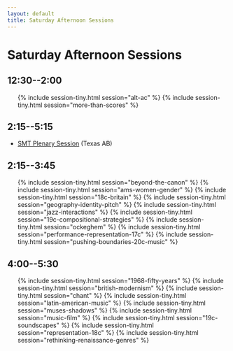```yaml
---
layout: default
title: Saturday Afternoon Sessions
---
```


# Saturday Afternoon Sessions

## 12:30--2:00

<ul>
{% include session-tiny.html session="alt-ac" %}
{% include session-tiny.html session="more-than-scores" %}
</ul>

## 2:15--5:15

<ul>
  <li>
    <a href="smt-plenary-session.html">SMT Plenary Session</a> 
    <span class="room">(Texas AB)</span>
  </li>
</ul>

## 2:15--3:45

<ul>
{% include session-tiny.html session="beyond-the-canon" %}
{% include session-tiny.html session="ams-women-gender" %}
{% include session-tiny.html session="18c-britain" %}
{% include session-tiny.html session="geography-identity-pitch" %}
{% include session-tiny.html session="jazz-interactions" %}
{% include session-tiny.html session="19c-compositional-strategies" %}
{% include session-tiny.html session="ockeghem" %}
{% include session-tiny.html session="performance-representation-17c" %}
{% include session-tiny.html session="pushing-boundaries-20c-music" %}
</ul>


## 4:00--5:30

<ul>
{% include session-tiny.html session="1968-fifty-years" %}
{% include session-tiny.html session="british-modernism" %}
{% include session-tiny.html session="chant" %}
{% include session-tiny.html session="latin-american-music" %}
{% include session-tiny.html session="muses-shadows" %}
{% include session-tiny.html session="music-film" %}
{% include session-tiny.html session="19c-soundscapes" %}
{% include session-tiny.html session="representation-18c" %}
{% include session-tiny.html session="rethinking-renaissance-genres" %}
</ul>
